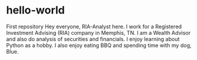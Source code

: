 # hello-world
First repository
Hey everyone, RIA-Analyst here. I work for a Registered Investment Advising (RIA) company in Memphis, TN.
I am a Wealth Advisor and also do analysis of securities and financials. 
I enjoy learning about Python as a hobby. I also enjoy eating BBQ and spending time with my dog, Blue.
